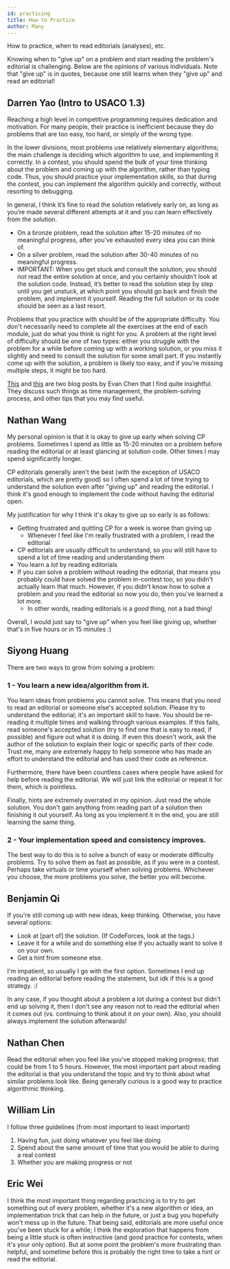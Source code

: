 ```yaml
---
id: practicing
title: How to Practice 
author: Many
---
```


<module-excerpt>

How to practice, when to read editorials (analyses), etc.

</module-excerpt>

Knowing when to "give up" on a problem and start reading the problem's editorial is challenging. Below are the opinions of various individuals. Note that "give up" is in quotes, because one still learns when they "give up" and read an editorial!

## Darren Yao (Intro to USACO 1.3)

Reaching a high level in competitive programming requires dedication and motivation. For many people, their practice is inefficient because they do problems that are too easy, too hard, or simply of the wrong type. 

In the lower divisions, most problems use relatively elementary algorithms; the main challenge is deciding which algorithm to use, and implementing it correctly. In a contest, you should spend the bulk of your time thinking about the problem and coming up with the algorithm, rather than typing code. Thus, you should practice your implementation skills, so that during the contest, you can implement the algorithm quickly and correctly, without resorting to debugging.

In general, I think it’s fine to read the solution relatively early on, as long as you’re made several different attempts at it and you can learn effectively from the solution.

 - On a bronze problem, read the solution after 15-20 minutes of no meaningful progress, after you’ve exhausted every idea you can think of.
 - On a silver problem, read the solution after 30-40 minutes of no meaningful progress.
 - IMPORTANT: When you get stuck and consult the solution, you should not read the entire solution at once, and you certainly shouldn’t look at the solution code. Instead, it’s better to read the solution step by step until you get unstuck, at which point you should go back and finish the problem, and implement it yourself. Reading the full solution or its code should be seen as a last resort.

Problems that you practice with should be of the appropriate difficulty. You don't necessarily need to complete all the exercises at the end of each module, just do what you think is right for you. A problem at the right level of difficulty should be one of two types: either you struggle with the problem for a while before coming up with a working solution, or you miss it slightly and need to consult the solution for some small part. If you instantly come up with the solution, a problem is likely too easy, and if you're missing multiple steps, it might be too hard.

[This](https://web.evanchen.cc/FAQs/raqs.html) and [this](https://usamo.wordpress.com/2019/01/31/math-contest-platitudes-v3/) are two blog posts by Evan Chen that I find quite insightful. They discuss such things as time management, the problem-solving process, and other tips that you may find useful. 

## Nathan Wang

My personal opinion is that it is okay to give up early when solving CP problems.
Sometimes I spend as little as 15-20 minutes on a problem before reading the editorial
or at least glancing at solution code. Other times I may spend significantly longer.

CP editorials generally aren't the best (with the exception of USACO editorials,
which are pretty good) so I often spend a lot of time trying to understand the
solution even after "giving up" and reading the editorial. I think it's good
enough to implement the code without having the editorial open.

My justification for why I think it's okay to give up so early is as follows:

- Getting frustrated and quitting CP for a week is worse than giving up
  - Whenever I feel like I'm really frustrated with a problem, I read the editorial
- CP editorials are usually difficult to understand, so you will still have
  to spend a lot of time reading and understanding them
- You learn a _lot_ by reading editorials
- If you can solve a problem without reading the editorial, that means you
  probably could have solved the problem in-contest too, so you didn't actually
  learn that much. However, if you didn't know how to solve a problem and
  you read the editorial so now you do, then you've learned a lot more.
  - In other words, reading editorials is a _good_ thing, not a bad thing!

Overall, I would just say to "give up" when you feel like giving up, whether that's
in five hours or in 15 minutes :)

## Siyong Huang

There are two ways to grow from solving a problem:

### 1 - You learn a new idea/algorithm from it.

You learn ideas from problems you cannot solve. This means that you *need* to read an editorial or someone else's accepted solution. Please try to understand the editorial; it's an important skill to have. You should be re-reading it multiple times and walking through various examples. If this fails, read someone's accepted solution (try to find one that is easy to read, if possible) and figure out what it is doing. If even this doesn't work, ask the author of the solution to explain their logic or specific parts of their code. Trust me, many are extremely happy to help someone who has made an effort to understand the editorial and has used their code as reference.

Furthermore, there have been countless cases where people have asked for help before reading the editorial. We will just link the editorial or repeat it for them, which is pointless.

Finally, hints are extremely overrated in my opinion. Just read the whole solution. You don't gain anything from reading part of a solution then finishing it out yourself. As long as you implement it in the end, you are still learning the same thing.

### 2 - Your implementation speed and consistency improves.

The best way to do this is to solve a bunch of easy or moderate difficulty problems. Try to solve them as fast as possible, as if you were in a contest. Perhaps take virtuals or time yourself when solving problems. Whichever you choose, the more problems you solve, the better you will become.

## Benjamin Qi

If you're still coming up with new ideas, keep thinking. Otherwise, you have several options:

- Look at [part of] the solution. (If CodeForces, look at the tags.)
- Leave it for a while and do something else if you actually want to solve it on your own.
- Get a hint from someone else.

I'm impatient, so usually I go with the first option. Sometimes I end up reading an editorial before reading the statement, but idk if this is a good strategy. :/ 

In any case, if you thought about a problem a lot during a contest but didn't end up solving it, then I don't see any reason not to read the editorial when it comes out (vs. continuing to think about it on your own). Also, you should always implement the solution afterwards!

## Nathan Chen

Read the editorial when you feel like you've stopped making progress; that could be from 1 to 5 hours. However, the most important part about reading the editorial is that you understand the topic and try to think about what similar problems look like. Being generally curious is a good way to practice algorithmic thinking.

## William Lin

I follow three guidelines (from most important to least important)

1. Having fun, just doing whatever you feel like doing
2. Spend about the same amount of time that you would be able to during a real contest
3. Whether you are making progress or not

## Eric Wei

I think the most important thing regarding practicing is to try to get something out of every problem, whether it's a new algorithm or idea, an implementation trick that can help in the future, or just a bug you hopefully won't mess up in the future. That being said, editorials are more useful once you've been stuck for a while; I think the exploration that happens from being a little stuck is often instructive (and good practice for contests, when it's your only option). But at some point the problem's more frustrating than helpful, and sometime before this is probably the right time to take a hint or read the editorial.